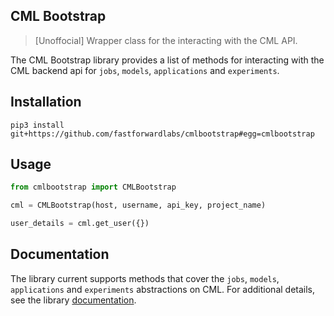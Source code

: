 ## CML Bootstrap

> [Unoffocial] Wrapper class for the interacting with the CML API.

The CML Bootstrap library provides a list of methods for interacting with the CML backend api for `jobs`, `models`, `applications` and `experiments`.

## Installation

```shell
pip3 install git+https://github.com/fastforwardlabs/cmlbootstrap#egg=cmlbootstrap
```

## Usage

```python
from cmlbootstrap import CMLBootstrap

cml = CMLBootstrap(host, username, api_key, project_name)

user_details = cml.get_user({})

```

## Documentation

The library current supports methods that cover the `jobs`, `models`, `applications` and `experiments` abstractions on CML. For additional details, see the library [documentation](docs).





